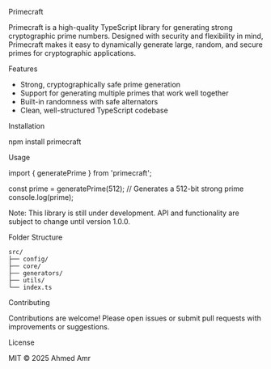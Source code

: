 Primecraft

Primecraft is a high-quality TypeScript library for generating strong cryptographic prime numbers. Designed with security and flexibility in mind, Primecraft makes it easy to dynamically generate large, random, and secure primes for cryptographic applications.

Features

- Strong, cryptographically safe prime generation
- Support for generating multiple primes that work well together
- Built-in randomness with safe alternators
- Clean, well-structured TypeScript codebase

Installation

npm install primecraft

Usage

import { generatePrime } from 'primecraft';

const prime = generatePrime(512); // Generates a 512-bit strong prime
console.log(prime);

Note: This library is still under development. API and functionality are subject to change until version 1.0.0.

Folder Structure

```plaintext
src/
├── config/
├── core/
├── generators/
├── utils/
└── index.ts
```

Contributing

Contributions are welcome! Please open issues or submit pull requests with improvements or suggestions.

License

MIT © 2025 Ahmed Amr
